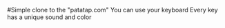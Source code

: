 #Simple clone to the "patatap.com"
You can use your keyboard
Every key has a unique sound and color
